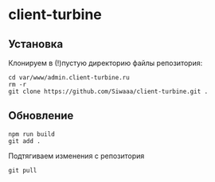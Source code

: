 # client-turbine

## Установка
Клонируем в (!)пустую директорию файлы репозитория:
```
cd var/www/admin.client-turbine.ru
rm -r
git clone https://github.com/Siwaaa/client-turbine.git .
```

## Обновление 
```
npm run build
git add .

```
Подтягиваем изменения с репозитория
```
git pull
```

